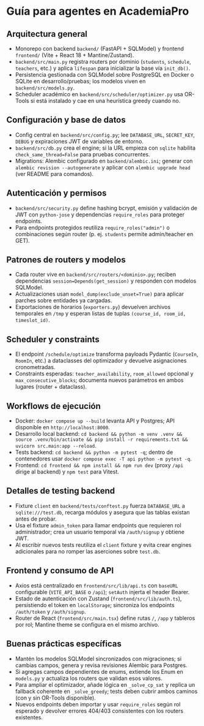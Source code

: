 # Guía para agentes en AcademiaPro

## Arquitectura general
- Monorepo con backend `backend/` (FastAPI + SQLModel) y frontend `frontend/` (Vite + React 18 + Mantine/Zustand).
- `backend/src/main.py` registra routers por dominio (`students`, `schedule`, `teachers`, etc.) y aplica `lifespan` para inicializar la base vía `init_db()`.
- Persistencia gestionada con SQLModel sobre PostgreSQL en Docker o SQLite en desarrollo/pruebas; los modelos viven en `backend/src/models.py`.
- Scheduler académico en `backend/src/scheduler/optimizer.py` usa OR-Tools si está instalado y cae en una heurística greedy cuando no.

## Configuración y base de datos
- Config central en `backend/src/config.py`; lee `DATABASE_URL`, `SECRET_KEY`, `DEBUG` y expiraciones JWT de variables de entorno.
- `backend/src/db.py` crea el engine; si la URL empieza con `sqlite` habilita `check_same_thread=False` para pruebas concurrentes.
- Migrations: Alembic configurado en `backend/alembic.ini`; generar con `alembic revision --autogenerate` y aplicar con `alembic upgrade head` (ver README para comandos).

## Autenticación y permisos
- `backend/src/security.py` define hashing bcrypt, emisión y validación de JWT con `python-jose` y dependencias `require_roles` para proteger endpoints.
- Para endpoints protegidos reutiliza `require_roles("admin")` o combinaciones según router (p. ej. `students` permite admin/teacher en GET).

## Patrones de routers y modelos
- Cada router vive en `backend/src/routers/<dominio>.py`; reciben dependencias `session=Depends(get_session)` y responden con modelos SQLModel.
- Actualizaciones usan `model_dump(exclude_unset=True)` para aplicar parches sobre entidades ya cargadas.
- Exportaciones de horarios (`exporters.py`) devuelven archivos temporales en `/tmp` y esperan listas de tuplas `(course_id, room_id, timeslot_id)`.

## Scheduler y constraints
- El endpoint `/schedule/optimize` transforma payloads Pydantic (`CourseIn`, `RoomIn`, etc.) a dataclasses del optimizador y devuelve asignaciones cronometradas.
- Constraints esperadas: `teacher_availability`, `room_allowed` opcional y `max_consecutive_blocks`; documenta nuevos parámetros en ambos lugares (router + dataclass).

## Workflows de ejecución
- Docker: `docker compose up --build` levanta API y Postgres; API disponible en `http://localhost:8000`.
- Desarrollo local backend: `cd backend && python -m venv .venv && source .venv/bin/activate && pip install -r requirements.txt && uvicorn src.main:app --reload`.
- Tests backend: `cd backend && python -m pytest -q`; dentro de contenedores usar `docker compose exec -T api python -m pytest -q`.
- Frontend: `cd frontend && npm install && npm run dev` (proxy `/api` dirige al backend) y `npm test` para Vitest.

## Detalles de testing backend
- Fixture `client` en `backend/tests/conftest.py` fuerza `DATABASE_URL` a `sqlite:///test.db`, recarga módulos y asegura que las tablas existan antes de probar.
- Usa el fixture `admin_token` para llamar endpoints que requieren rol administrador; crea un usuario temporal vía `/auth/signup` y obtiene JWT.
- Al escribir nuevos tests reutiliza el `client` fixture y evita crear engines adicionales para no romper las aserciones sobre `test.db`.

## Frontend y consumo de API
- Axios está centralizado en `frontend/src/lib/api.ts` con `baseURL` configurable (`VITE_API_BASE` o `/api`); `setAuth` injerta el header Bearer.
- Estado de autenticación con Zustand (`frontend/src/lib/auth.ts`), persistiendo el token en `localStorage`; sincroniza los endpoints `/auth/token` y `/auth/signup`.
- Router de React (`frontend/src/main.tsx`) define rutas `/`, `/app` y tableros por rol; Mantine theme se configura en el mismo archivo.

## Buenas prácticas específicas
- Mantén los modelos SQLModel sincronizados con migraciones; si cambias campos, genera y revisa revisiones Alembic para Postgres.
- Si agregas campos dependientes de enums, extiende los Enum en `models.py` y actualiza los routers que validan esos valores.
- Para ampliar el optimizador, añade lógica en `_solve_cp_sat` y replica un fallback coherente en `_solve_greedy`; tests deben cubrir ambos caminos (con y sin OR-Tools disponible).
- Nuevos endpoints deben importar y usar `require_roles` según rol esperado y devolver errores 404/403 consistentes con los routers existentes.
